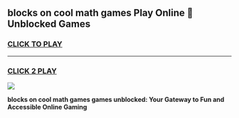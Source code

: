 
## blocks on cool math games Play Online 👋 Unblocked Games
<h3>
<a href="https://news.freeplayer.one?title=blocks_on_cool_math_games&ref=17CMG">CLICK TO PLAY</a></h3>
<hr>

<h3>
<a href="https://news.freeplayer.one?title=blocks_on_cool_math_games&ref=17CMG">CLICK 2 PLAY</a>
  
</h3>

<a href="https://news.freeplayer.one?title=blocks_on_cool_math_games&ref=17CMG/"><img src="https://clearcache.store/games.png"></a>


**blocks on cool math games games unblocked: Your Gateway to Fun and Accessible Online Gaming**
